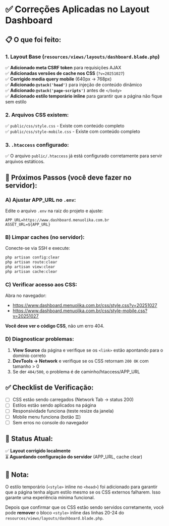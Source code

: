 # ✅ Correções Aplicadas no Layout Dashboard

## 📋 O que foi feito:

### 1. Layout Base (`resources/views/layouts/dashboard.blade.php`)

✅ **Adicionado meta CSRF token** para requisições AJAX  
✅ **Adicionadas versões de cache nos CSS** (`?v=20251027`)  
✅ **Corrigido media query mobile** (640px → 768px)  
✅ **Adicionado `@stack('head')`** para injeção de conteúdo dinâmico  
✅ **Adicionado `@stack('page-scripts')`** antes de `</body>`  
✅ **Adicionado estilo temporário inline** para garantir que a página não fique sem estilo  

### 2. Arquivos CSS existem:

✅ `public/css/style.css` - Existe com conteúdo completo  
✅ `public/css/style-mobile.css` - Existe com conteúdo completo  

### 3. `.htaccess` configurado:

✅ O arquivo `public/.htaccess` já está configurado corretamente para servir arquivos estáticos.

## 🚀 Próximos Passos (você deve fazer no servidor):

### A) Ajustar APP_URL no `.env`:

Edite o arquivo `.env` na raiz do projeto e ajuste:

```env
APP_URL=https://www.dashboard.menuolika.com.br
ASSET_URL=${APP_URL}
```

### B) Limpar caches (no servidor):

Conecte-se via SSH e execute:

```bash
php artisan config:clear
php artisan route:clear
php artisan view:clear
php artisan cache:clear
```

### C) Verificar acesso aos CSS:

Abra no navegador:

- https://www.dashboard.menuolika.com.br/css/style.css?v=20251027
- https://www.dashboard.menuolika.com.br/css/style-mobile.css?v=20251027

**Você deve ver o código CSS**, não um erro 404.

### D) Diagnosticar problemas:

1. **View Source** da página e verifique se os `<link>` estão apontando para o domínio correto
2. **DevTools → Network** e verifique se os CSS retornam `200 OK` com tamanho > 0
3. Se der `404/500`, o problema é de caminho/htaccess/APP_URL

## ✅ Checklist de Verificação:

- [ ] CSS estão sendo carregados (Network Tab → status 200)
- [ ] Estilos estão sendo aplicados na página
- [ ] Responsividade funciona (teste resize da janela)
- [ ] Mobile menu funciona (botão ☰)
- [ ] Sem erros no console do navegador

## 🎯 Status Atual:

✅ **Layout corrigido localmente**  
⏳ **Aguardando configuração do servidor** (APP_URL, cache clear)

## 📝 Nota:

O estilo temporário (`<style>` inline no `<head>`) foi adicionado para garantir que a página tenha algum estilo mesmo se os CSS externos falharem. Isso garante uma experiência mínima funcional.

Depois que confirmar que os CSS estão sendo servidos corretamente, você pode **remover** o bloco `<style>` inline das linhas 20-24 do `resources/views/layouts/dashboard.blade.php`.
